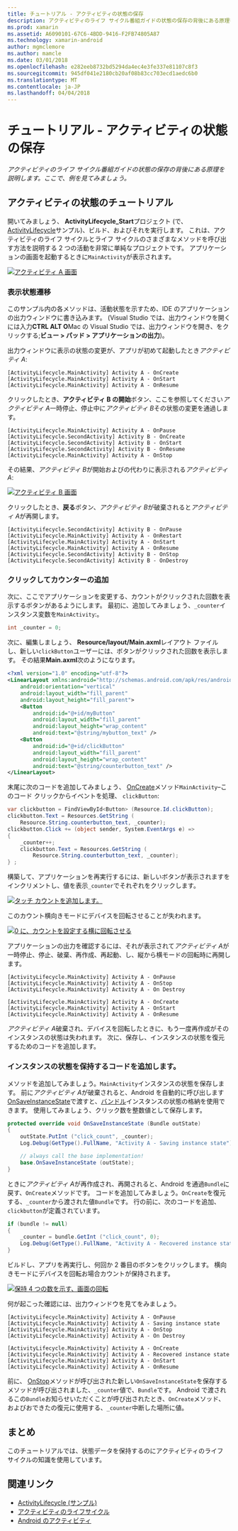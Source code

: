 ```yaml
---
title: チュートリアル - アクティビティの状態の保存
description: アクティビティのライフ サイクル番組ガイドの状態の保存の背後にある原理を説明します。ここで、例を見てみましょう。
ms.prod: xamarin
ms.assetid: A6090101-67C6-4BDD-9416-F2FB74805A87
ms.technology: xamarin-android
author: mgmclemore
ms.author: mamcle
ms.date: 03/01/2018
ms.openlocfilehash: e282eeb8732bd5294da4ec4e3fe337e81107c8f3
ms.sourcegitcommit: 945df041e2180cb20af08b83cc703ecd1aedc6b0
ms.translationtype: MT
ms.contentlocale: ja-JP
ms.lasthandoff: 04/04/2018
---
```

# <a name="walkthrough---saving-the-activity-state"></a>チュートリアル - アクティビティの状態の保存

_アクティビティのライフ サイクル番組ガイドの状態の保存の背後にある原理を説明します。ここで、例を見てみましょう。_

## <a name="activity-state-walkthrough"></a>アクティビティの状態のチュートリアル

開いてみましょう、 **ActivityLifecycle_Start**プロジェクト (で、 [ActivityLifecycle](https://developer.xamarin.com/samples/monodroid/ActivityLifecycle)サンプル)、ビルド、およびそれを実行します。 これは、アクティビティのライフ サイクルとライフ サイクルのさまざまなメソッドを呼び出す方法を説明する 2 つの活動を非常に単純なプロジェクトです。 アプリケーションの画面を起動するときに`MainActivity`が表示されます。 

[![アクティビティ A 画面](saving-state-images/01-activity-a-sml.png)](saving-state-images/01-activity-a.png#lightbox)

### <a name="viewing-state-transitions"></a>表示状態遷移

このサンプル内の各メソッドは、活動状態を示すため、IDE のアプリケーションの出力ウィンドウに書き込みます。 (Visual Studio では、出力ウィンドウを開くには入力**CTRL ALT O**Mac の Visual Studio では、出力ウィンドウを開き、をクリックする;**ビュー > パッド > アプリケーションの出力**)。

出力ウィンドウに表示の状態の変更が、アプリが初めて起動したとき*アクティビティ A*: 

```shell
[ActivityLifecycle.MainActivity] Activity A - OnCreate
[ActivityLifecycle.MainActivity] Activity A - OnStart
[ActivityLifecycle.MainActivity] Activity A - OnResume
```

クリックしたとき、**アクティビティ B の開始**ボタン、ここを参照してください*アクティビティ A*一時停止、停止中に*アクティビティ B*その状態の変更を通過します。 

```shell
[ActivityLifecycle.MainActivity] Activity A - OnPause
[ActivityLifecycle.SecondActivity] Activity B - OnCreate
[ActivityLifecycle.SecondActivity] Activity B - OnStart
[ActivityLifecycle.SecondActivity] Activity B - OnResume
[ActivityLifecycle.MainActivity] Activity A - OnStop
```

その結果、*アクティビティ B*が開始およびの代わりに表示される*アクティビティ A*: 

[![アクティビティ B 画面](saving-state-images/02-activity-b-sml.png)](saving-state-images/02-activity-b.png#lightbox)

クリックしたとき、**戻る**ボタン、*アクティビティ B*が破棄されると*アクティビティ A*が再開します。 

```shell
[ActivityLifecycle.SecondActivity] Activity B - OnPause
[ActivityLifecycle.MainActivity] Activity A - OnRestart
[ActivityLifecycle.MainActivity] Activity A - OnStart
[ActivityLifecycle.MainActivity] Activity A - OnResume
[ActivityLifecycle.SecondActivity] Activity B - OnStop
[ActivityLifecycle.SecondActivity] Activity B - OnDestroy
```
### <a name="adding-a-click-counter"></a>クリックしてカウンターの追加

次に、ここでアプリケーションを変更する、カウントがクリックされた回数を表示するボタンがあるようにします。 最初に、追加してみましょう、`_counter`インスタンス変数を`MainActivity`:。

```csharp
int _counter = 0;
```

次に、編集しましょう、 **Resource/layout/Main.axml**レイアウト ファイルし、新しい`clickButton`ユーザーには、ボタンがクリックされた回数を表示します。 その結果**Main.axml**次のようになります。 

```xml
<?xml version="1.0" encoding="utf-8"?>
<LinearLayout xmlns:android="http://schemas.android.com/apk/res/android"
    android:orientation="vertical"
    android:layout_width="fill_parent"
    android:layout_height="fill_parent">
    <Button
        android:id="@+id/myButton"
        android:layout_width="fill_parent"
        android:layout_height="wrap_content"
        android:text="@string/mybutton_text" />
    <Button
        android:id="@+id/clickButton"
        android:layout_width="fill_parent"
        android:layout_height="wrap_content"
        android:text="@string/counterbutton_text" />
</LinearLayout>
```

末尾に次のコードを追加してみましょう、 [OnCreate](https://developer.xamarin.com/api/member/Android.App.Activity.OnCreate/p/Android.OS.Bundle/)メソッド`MainActivity`&ndash;このコード クリックからイベントを処理、 `clickButton`:

```csharp
var clickbutton = FindViewById<Button> (Resource.Id.clickButton);
clickbutton.Text = Resources.GetString (
    Resource.String.counterbutton_text, _counter);
clickbutton.Click += (object sender, System.EventArgs e) =>
{
    _counter++;
    clickbutton.Text = Resources.GetString (
        Resource.String.counterbutton_text, _counter);
} ;
```

構築して、アプリケーションを再実行するには、新しいボタンが表示されますをインクリメントし、値を表示`_counter`でそれぞれをクリックします。

[![タッチ カウントを追加します。](saving-state-images/03-touched-sml.png)](saving-state-images/03-touched.png#lightbox)

このカウント横向きモードにデバイスを回転させることが失われます。

[![0 に、カウントを設定する横に回転させる](saving-state-images/05-rotate-nosave-sml.png)](saving-state-images/05-rotate-nosave.png#lightbox)

アプリケーションの出力を確認するには、それが表示されて*アクティビティ A*が一時停止、停止、破棄、再作成、再起動、し、縦から横モードの回転時に再開します。 

```shell
[ActivityLifecycle.MainActivity] Activity A - OnPause
[ActivityLifecycle.MainActivity] Activity A - OnStop
[ActivityLifecycle.MainActivity] Activity A - On Destroy

[ActivityLifecycle.MainActivity] Activity A - OnCreate
[ActivityLifecycle.MainActivity] Activity A - OnStart
[ActivityLifecycle.MainActivity] Activity A - OnResume
```

*アクティビティ A*破棄され、デバイスを回転したときに、もう一度再作成がそのインスタンスの状態は失われます。 次に、保存し、インスタンスの状態を復元するためのコードを追加します。

### <a name="adding-code-to-preserve-instance-state"></a>インスタンスの状態を保持するコードを追加します。

メソッドを追加してみましょう。`MainActivity`インスタンスの状態を保存します。 前に*アクティビティ A*が破棄されると、Android を自動的に呼び出します[OnSaveInstanceState](https://developer.xamarin.com/api/member/Android.App.Activity.OnSaveInstanceState/p/Android.OS.Bundle/)で渡すと、[バンドル](https://developer.xamarin.com/api/type/Android.OS.Bundle/)インスタンスの状態の格納を使用できます。 使用してみましょう、クリック数を整数値として保存します。

```csharp
protected override void OnSaveInstanceState (Bundle outState)
{
    outState.PutInt ("click_count", _counter);
    Log.Debug(GetType().FullName, "Activity A - Saving instance state");

    // always call the base implementation!
    base.OnSaveInstanceState (outState);    
}
```

ときに*アクティビティ A*が再作成され、再開されると、Android を通過`Bundle`に戻す、`OnCreate`メソッドです。 コードを追加してみましょう。`OnCreate`を復元する、`_counter`から渡された値`Bundle`です。 行の前に、次のコードを追加、`clickbutton`が定義されています。 

```csharp
if (bundle != null)
{
    _counter = bundle.GetInt ("click_count", 0);
    Log.Debug(GetType().FullName, "Activity A - Recovered instance state");
}
```

ビルドし、アプリを再実行し、何回か 2 番目のボタンをクリックします。 横向きモードにデバイスを回転お場合カウントが保持されます。

[![保持 4 つの数を示す、画面の回転](saving-state-images/06-rotate-save-sml.png)](saving-state-images/06-rotate-save.png#lightbox)


何が起こった確認には、出力ウィンドウを見てをみましょう。
    
```shell
[ActivityLifecycle.MainActivity] Activity A - OnPause
[ActivityLifecycle.MainActivity] Activity A - Saving instance state
[ActivityLifecycle.MainActivity] Activity A - OnStop
[ActivityLifecycle.MainActivity] Activity A - On Destroy

[ActivityLifecycle.MainActivity] Activity A - OnCreate
[ActivityLifecycle.MainActivity] Activity A - Recovered instance state
[ActivityLifecycle.MainActivity] Activity A - OnStart
[ActivityLifecycle.MainActivity] Activity A - OnResume
``` 

前に、 [OnStop](https://developer.xamarin.com/api/member/Android.App.Activity.OnStop/)メソッドが呼び出された新しい`OnSaveInstanceState`を保存するメソッドが呼び出されました、`_counter`値で、`Bundle`です。 Android で渡されるこの`Bundle`お知らせいただくことが呼び出されたとき、`OnCreate`メソッド、およびおできたの復元に使用する、`_counter`中断した場所に値。


## <a name="summary"></a>まとめ

このチュートリアルでは、状態データを保持するのにアクティビティのライフ サイクルの知識を使用しています。 



## <a name="related-links"></a>関連リンク

- [ActivityLifecycle (サンプル)](https://developer.xamarin.com/samples/monodroid/ActivityLifecycle)
- [アクティビティのライフサイクル](~/android/app-fundamentals/activity-lifecycle/index.md)
- [Android のアクティビティ](https://developer.xamarin.com/api/type/Android.App.Activity/)
